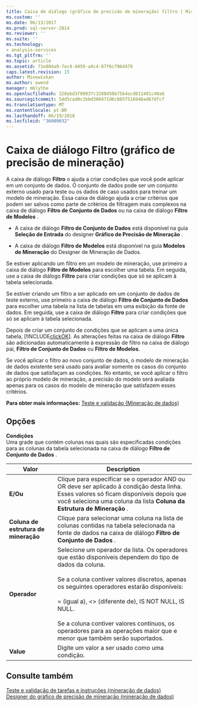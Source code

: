 ```yaml
---
title: Caixa de diálogo (gráfico de precisão de mineração) filtro | Microsoft Docs
ms.custom: ''
ms.date: 06/13/2017
ms.prod: sql-server-2014
ms.reviewer: ''
ms.suite: ''
ms.technology:
- analysis-services
ms.tgt_pltfrm: ''
ms.topic: article
ms.assetid: 71e884a9-7ec4-4459-a4c4-87f6c796d478
caps.latest.revision: 15
author: Minewiskan
ms.author: owend
manager: mblythe
ms.openlocfilehash: 328ebd3f09037c3288450b75b4acd011481c40a6
ms.sourcegitcommit: 5dd5cad0c1bbd308471d6c885f516948ad67dfcf
ms.translationtype: MT
ms.contentlocale: pt-BR
ms.lasthandoff: 06/19/2018
ms.locfileid: "36009032"
---
```

# <a name="filter-dialog-box-mining-accuracy-chart"></a>Caixa de diálogo Filtro (gráfico de precisão de mineração)
  A caixa de diálogo **Filtro** o ajuda a criar condições que você pode aplicar em um conjunto de dados. O conjunto de dados pode ser um conjunto externo usado para teste ou os dados de caso usados para treinar um modelo de mineração. Essa caixa de diálogo ajuda a criar critérios que podem ser salvos como parte de critérios de filtragem mais complexos na caixa de diálogo **Filtro de Conjunto de Dados** ou na caixa de diálogo **Filtro de Modelos** .  
  
-   A caixa de diálogo **Filtro de Conjunto de Dados** está disponível na guia **Seleção de Entrada** do designer **Gráfico de Precisão de Mineração** .  
  
-   A caixa de diálogo **Filtro de Modelos** está disponível na guia **Modelos de Mineração** do Designer de Mineração de Dados.  
  
 Se estiver aplicando um filtro em um modelo de mineração, use primeiro a caixa de diálogo **Filtro de Modelos** para escolher uma tabela. Em seguida, use a caixa de diálogo **Filtro** para criar condições que só se aplicam à tabela selecionada.  
  
 Se estiver criando um filtro a ser aplicado em um conjunto de dados de teste externo, use primeiro a caixa de diálogo **Filtro de Conjunto de Dados** para escolher uma tabela na lista de tabelas em uma exibição da fonte de dados. Em seguida, use a caixa de diálogo **Filtro** para criar condições que só se aplicam à tabela selecionada.  
  
 Depois de criar um conjunto de condições que se aplicam a uma única tabela, [!INCLUDE[clickOK](../includes/clickok-md.md)]. As alterações feitas na caixa de diálogo **Filtro** são adicionadas automaticamente à expressão de filtro na caixa de diálogo pai, **Filtro de Conjunto de Dados** ou **Filtro de Modelos**.  
  
 Se você aplicar o filtro ao novo conjunto de dados, o modelo de mineração de dados existente será usado para avaliar somente os casos do conjunto de dados que satisfaçam as condições. No entanto, se você aplicar o filtro ao próprio modelo de mineração, a precisão do modelo será avaliada apenas para os casos do modelo de mineração que satisfazem esses critérios.  
  
 **Para obter mais informações:**  [Teste e validação &#40;Mineração de dados&#41;](data-mining/testing-and-validation-data-mining.md)  
  
## <a name="options"></a>Opções  
 **Condições**  
 Uma grade que contém colunas nas quais são especificadas condições para as colunas da tabela selecionada na caixa de diálogo **Filtro de Conjunto de Dados** .  
  
|Valor|Description|  
|-----------|-----------------|  
|**E/Ou**|Clique para especificar se o operador AND ou OR deve ser aplicado à condição desta linha. Esses valores só ficam disponíveis depois que você seleciona uma coluna da lista **Coluna da Estrutura de Mineração** .|  
|**Coluna de estrutura de mineração**|Clique para selecionar uma coluna na lista de colunas contidas na tabela selecionada na fonte de dados na caixa de diálogo **Filtro de Conjunto de Dados** .|  
|**Operador**|Selecione um operador da lista. Os operadores que estão disponíveis dependem do tipo de dados da coluna.<br /><br /> Se a coluna contiver valores discretos, apenas os seguintes operadores estarão disponíveis:<br /><br /> = (igual a), <> (diferente de), IS NOT NULL, IS NULL.<br /><br /> Se a coluna contiver valores contínuos, os operadores para as operações maior que e menor que também serão suportados.|  
|**Value**|Digite um valor a ser usado como uma condição.|  
  
## <a name="see-also"></a>Consulte também  
 [Teste e validação de tarefas e instruções &#40;mineração de dados&#41;](data-mining/testing-and-validation-tasks-and-how-tos-data-mining.md)   
 [Designer do gráfico de precisão de mineração &#40;mineração de dados&#41;](mining-accuracy-chart-designer-data-mining.md)  
  
  